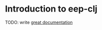 # Introduction to eep-clj

TODO: write [great documentation](http://jacobian.org/writing/great-documentation/what-to-write/)

